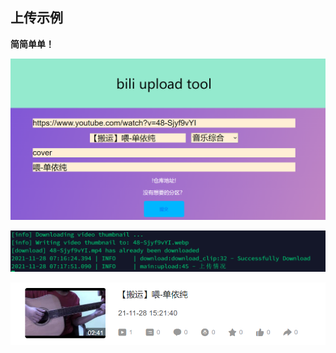 ## 上传示例

**简简单单！**

![test](https://raw.githubusercontent.com/googidaddy/img/master/img/20211128152411.png)

![123123](https://raw.githubusercontent.com/googidaddy/img/master/img/20211128152215.png)

![aa](https://raw.githubusercontent.com/googidaddy/img/master/img/20211128152519.png)

